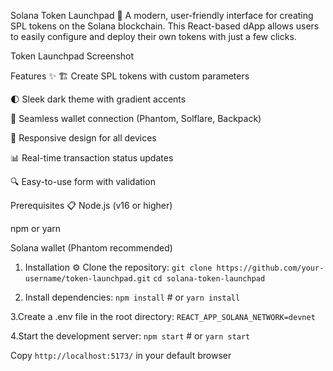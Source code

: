 Solana Token Launchpad 🚀
A modern, user-friendly interface for creating SPL tokens on the Solana blockchain. This React-based dApp allows users to easily configure and deploy their own tokens with just a few clicks.

Token Launchpad Screenshot

Features ✨
🏗️ Create SPL tokens with custom parameters

🌓 Sleek dark theme with gradient accents

🔗 Seamless wallet connection (Phantom, Solflare, Backpack)

📱 Responsive design for all devices

📊 Real-time transaction status updates

🔍 Easy-to-use form with validation

Prerequisites 📋
Node.js (v16 or higher)

npm or yarn

Solana wallet (Phantom recommended)

1. Installation ⚙️
Clone the repository:
`git clone https://github.com/your-username/token-launchpad.git`
`cd solana-token-launchpad`

2. Install dependencies:
`npm install` # or `yarn install`

3.Create a .env file in the root directory:
`REACT_APP_SOLANA_NETWORK=devnet`

4.Start the development server:
`npm start` # or `yarn start`

Copy  `http://localhost:5173/` in your default browser  
